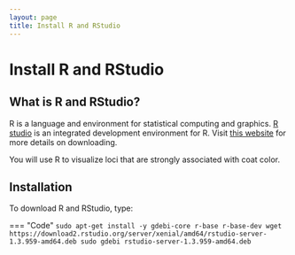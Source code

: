 ```yaml
---
layout: page
title: Install R and RStudio
---
```


Install R and RStudio
=====================


## What is R and RStudio?

R is a language and environment for statistical computing and graphics. [R studio](https://rstudio.com/) is an integrated development environment for R. Visit [this website](https://rstudio.com/products/rstudio/download-server/debian-ubuntu/) for more details on downloading.

You will use R to visualize loci that are strongly associated with coat color.

## Installation

To download R and RStudio, type:

=== "Code"
    ```
    sudo apt-get install -y gdebi-core r-base r-base-dev
    wget https://download2.rstudio.org/server/xenial/amd64/rstudio-server-1.3.959-amd64.deb
    sudo gdebi rstudio-server-1.3.959-amd64.deb
    ```
